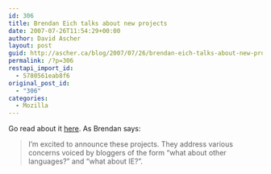 ```yaml
---
id: 306
title: Brendan Eich talks about new projects
date: 2007-07-26T11:54:29+00:00
author: David Ascher
layout: post
guid: http://ascher.ca/blog/2007/07/26/brendan-eich-talks-about-new-projects/
permalink: /?p=306
restapi_import_id:
  - 5780561eab8f6
original_post_id:
  - "306"
categories:
  - Mozilla
---
```

Go read about it [here](http://weblogs.mozillazine.org/roadmap/archives/2007/07/new_projects.html). As Brendan says:

> I&#8217;m excited to announce these projects. They address various concerns voiced by bloggers of the form &#8220;what about other languages?&#8221; and &#8220;what about IE?&#8221;.